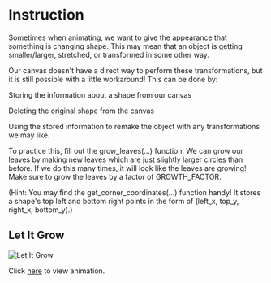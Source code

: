 # Instruction 
Sometimes when animating, we want to give the appearance that something is changing shape. This may mean that an object is getting smaller/larger, stretched, or transformed in some other way. 

Our canvas doesn't have a direct way to perform these transformations, but it is still possible with a little workaround! This can be done by:

Storing the information about a shape from our canvas

Deleting the original shape from the canvas

Using the stored information to remake the object with any transformations we may like.

To practice this, fill out the grow_leaves(...) function. We can grow our leaves by making new leaves which are just slightly larger circles than before. If we do this many times, it will look like the leaves are growing! Make sure to grow the leaves by a factor of GROWTH_FACTOR.

(Hint: You may find the get_corner_coordinates(...) function handy! It stores a shape's top left and bottom right points in the form of (left_x, top_y, right_x, bottom_y).)

## Let It Grow
![Let It Grow](https://github.com/user-attachments/assets/b60aff7f-59f5-4886-a387-1ee7f9002191)

Click [here](https://codeinplace.stanford.edu/cip4/share/8kMRQsUCZUhcyoyN4ZQA) to view animation.
